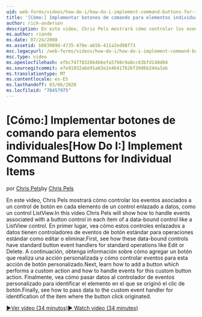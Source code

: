 ```yaml
---
uid: web-forms/videos/how-do-i/how-do-i-implement-command-buttons-for-individual-items
title: '[Cómo:] Implementar botones de comando para elementos individuales | Microsoft Docs'
author: rick-anderson
description: En este vídeo, Chris Pels mostrará cómo controlar los eventos asociados a un control de botón en cada elemento de un control enlazado a datos, como un control ListView. Primer,...
ms.author: riande
ms.date: 07/24/2008
ms.assetid: b883989d-4735-478e-ab56-411a2ed98f73
msc.legacyurl: /web-forms/videos/how-do-i/how-do-i-implement-command-buttons-for-individual-items
msc.type: video
ms.openlocfilehash: efbc7477832664b6efa5798c9a8cc63bfd148d04
ms.sourcegitcommit: e7e91932a6e91a63e2e46417626f39d6b244a3ab
ms.translationtype: MT
ms.contentlocale: es-ES
ms.lasthandoff: 03/06/2020
ms.locfileid: "78457975"
---
```

# <a name="how-do-i-implement-command-buttons-for-individual-items"></a><span data-ttu-id="d9d61-104">[Cómo:] Implementar botones de comando para elementos individuales</span><span class="sxs-lookup"><span data-stu-id="d9d61-104">[How Do I:] Implement Command Buttons for Individual Items</span></span>

<span data-ttu-id="d9d61-105">por [Chris Pels](https://twitter.com/chrispels)</span><span class="sxs-lookup"><span data-stu-id="d9d61-105">by [Chris Pels](https://twitter.com/chrispels)</span></span>

<span data-ttu-id="d9d61-106">En este vídeo, Chris Pels mostrará cómo controlar los eventos asociados a un control de botón en cada elemento de un control enlazado a datos, como un control ListView.</span><span class="sxs-lookup"><span data-stu-id="d9d61-106">In this video Chris Pels will show how to handle events associated with a button control in each item of a data-bound control like a ListView control.</span></span> <span data-ttu-id="d9d61-107">En primer lugar, vea cómo estos controles enlazados a datos tienen controladores de eventos de botón estándar para operaciones estándar como editar o eliminar.</span><span class="sxs-lookup"><span data-stu-id="d9d61-107">First, see how these data-bound controls have standard button event handlers for standard operations like Edit or Delete.</span></span> <span data-ttu-id="d9d61-108">A continuación, obtenga información sobre cómo agregar un botón que realiza una acción personalizada y cómo controlar eventos para esta acción de botón personalizado.</span><span class="sxs-lookup"><span data-stu-id="d9d61-108">Next, learn how to add a button which performs a custom action and how to handle events for this custom button action.</span></span> <span data-ttu-id="d9d61-109">Finalmente, vea cómo pasar datos al controlador de eventos personalizado para identificar el elemento en el que se originó el clic de botón.</span><span class="sxs-lookup"><span data-stu-id="d9d61-109">Finally, see how to pass data to the custom event handler for identification of the item where the button click originated.</span></span>

[<span data-ttu-id="d9d61-110">&#9654;Ver vídeo (34 minutos)</span><span class="sxs-lookup"><span data-stu-id="d9d61-110">&#9654; Watch video (34 minutes)</span></span>](https://channel9.msdn.com/Blogs/ASP-NET-Site-Videos/how-do-i-implement-command-buttons-for-individual-items)
